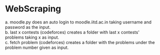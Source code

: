 # WebScraping
a. moodle.py does an auto login to moodle.iitd.ac.in taking username and password as the input.    
b. last x contests (codeforces) creates a folder with last x contests' problems taking x as input.   
c. fetch problem (codeforces) creates a folder with the problems under the problem number given as input.
